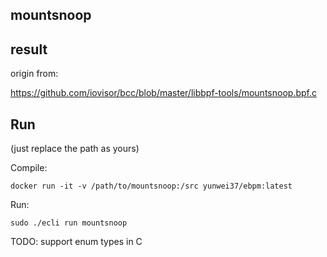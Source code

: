 ## mountsnoop


## result

origin from:

https://github.com/iovisor/bcc/blob/master/libbpf-tools/mountsnoop.bpf.c


## Run

(just replace the path as yours)

Compile:

```shell
docker run -it -v /path/to/mountsnoop:/src yunwei37/ebpm:latest
```

Run:

```shell
sudo ./ecli run mountsnoop
```

TODO: support enum types in C
